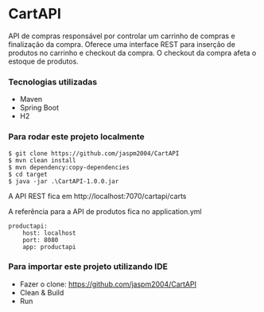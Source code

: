 # CartAPI

API de compras responsável por controlar um carrinho de compras e finalização da compra. 
Oferece uma interface REST para inserção de produtos no carrinho e checkout da compra. 
O checkout da compra afeta o estoque de produtos.

### Tecnologias utilizadas

* Maven
* Spring Boot
* H2

### Para rodar este projeto localmente
```
$ git clone https://github.com/jaspm2004/CartAPI
$ mvn clean install
$ mvn dependency:copy-dependencies
$ cd target
$ java -jar .\CartAPI-1.0.0.jar
```
A API REST fica em http://localhost:7070/cartapi/carts

A referência para a API de produtos fica no application.yml
```
productapi:
    host: localhost
    port: 8080
    app: productapi
```

### Para importar este projeto utilizando IDE

* Fazer o clone: https://github.com/jaspm2004/CartAPI
* Clean & Build
* Run
